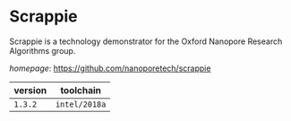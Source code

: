 # Scrappie

Scrappie is a technology demonstrator for the Oxford Nanopore Research Algorithms group.

*homepage*: <https://github.com/nanoporetech/scrappie>

version | toolchain
--------|----------
``1.3.2`` | ``intel/2018a``
